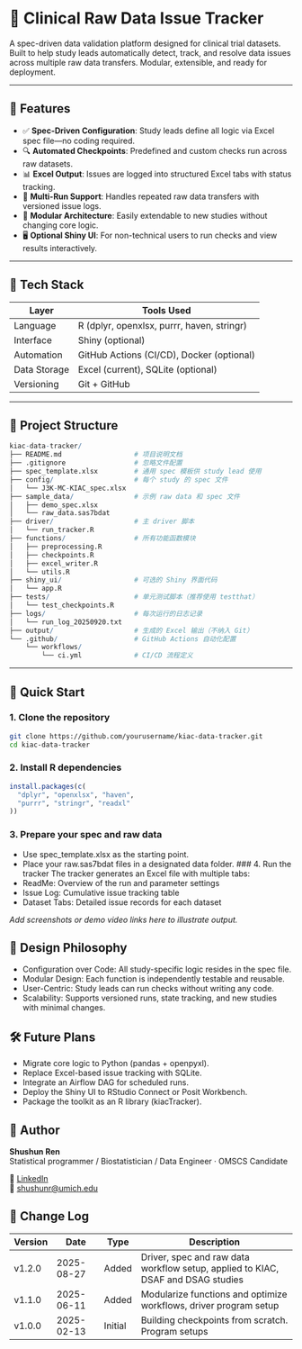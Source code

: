 
# 🧬 Clinical Raw Data Issue Tracker

A spec-driven data validation platform designed for clinical trial
datasets. Built to help study leads automatically detect, track, and
resolve data issues across multiple raw data transfers. Modular,
extensible, and ready for deployment.

------------------------------------------------------------------------

## 📌 Features

- ✅ **Spec-Driven Configuration**: Study leads define all logic via
  Excel spec file—no coding required.
- 🔍 **Automated Checkpoints**: Predefined and custom checks run across
  raw datasets.
- 📊 **Excel Output**: Issues are logged into structured Excel tabs with
  status tracking.
- 🔁 **Multi-Run Support**: Handles repeated raw data transfers with
  versioned issue logs.
- 🧠 **Modular Architecture**: Easily extendable to new studies without
  changing core logic.
- 🖥️ **Optional Shiny UI**: For non-technical users to run checks and
  view results interactively.

------------------------------------------------------------------------

## 🧪 Tech Stack

| Layer        | Tools Used                                 |
|--------------|--------------------------------------------|
| Language     | R (dplyr, openxlsx, purrr, haven, stringr) |
| Interface    | Shiny (optional)                           |
| Automation   | GitHub Actions (CI/CD), Docker (optional)  |
| Data Storage | Excel (current), SQLite (optional)         |
| Versioning   | Git + GitHub                               |

------------------------------------------------------------------------

## 📁 Project Structure

``` r
kiac-data-tracker/
├── README.md                  # 项目说明文档
├── .gitignore                 # 忽略文件配置
├── spec_template.xlsx         # 通用 spec 模板供 study lead 使用
├── config/                    # 每个 study 的 spec 文件
│   └── J3K-MC-KIAC_spec.xlsx
├── sample_data/               # 示例 raw data 和 spec 文件
│   ├── demo_spec.xlsx
│   └── raw_data.sas7bdat
├── driver/                    # 主 driver 脚本
│   └── run_tracker.R
├── functions/                 # 所有功能函数模块
│   ├── preprocessing.R
│   ├── checkpoints.R
│   ├── excel_writer.R
│   └── utils.R
├── shiny_ui/                  # 可选的 Shiny 界面代码
│   └── app.R
├── tests/                     # 单元测试脚本（推荐使用 testthat）
│   └── test_checkpoints.R
├── logs/                      # 每次运行的日志记录
│   └── run_log_20250920.txt
├── output/                    # 生成的 Excel 输出（不纳入 Git）
└── .github/                   # GitHub Actions 自动化配置
    └── workflows/
        └── ci.yml             # CI/CD 流程定义
```

------------------------------------------------------------------------

## 🚀 Quick Start

### 1. Clone the repository

``` bash
git clone https://github.com/yourusername/kiac-data-tracker.git
cd kiac-data-tracker
```

### 2. Install R dependencies

``` r
install.packages(c(
  "dplyr", "openxlsx", "haven", 
  "purrr", "stringr", "readxl"
))
```

### 3. Prepare your spec and raw data

- Use spec_template.xlsx as the starting point.
- Place your raw.sas7bdat files in a designated data folder. \### 4. Run
  the tracker The tracker generates an Excel file with multiple tabs:
- ReadMe: Overview of the run and parameter settings
- Issue Log: Cumulative issue tracking table
- Dataset Tabs: Detailed issue records for each dataset

*Add screenshots or demo video links here to illustrate output.*

## 🧠 Design Philosophy

- Configuration over Code: All study-specific logic resides in the spec
  file.
- Modular Design: Each function is independently testable and reusable.
- User-Centric: Study leads can run checks without writing any code.
- Scalability: Supports versioned runs, state tracking, and new studies
  with minimal changes.

## 🛠️ Future Plans

- Migrate core logic to Python (pandas + openpyxl).
- Replace Excel-based issue tracking with SQLite.
- Integrate an Airflow DAG for scheduled runs.
- Deploy the Shiny UI to RStudio Connect or Posit Workbench.
- Package the toolkit as an R library (kiacTracker).

## 👤 Author

**Shushun Ren**  
Statistical programmer / Biostatistician / Data Engineer · OMSCS
Candidate

🔗 [LinkedIn](https://www.linkedin.com/in/shushunr/)  
📧 <shushunr@umich.edu>

## 📆 Change Log

| Version | Date | Type | Description |
|----|----|----|----|
| v1.2.0 | 2025-08-27 | Added | Driver, spec and raw data workflow setup, applied to KIAC, DSAF and DSAG studies |
| v1.1.0 | 2025-06-11 | Added | Modularize functions and optimize workflows, driver program setup |
| v1.0.0 | 2025-02-13 | Initial | Building checkpoints from scratch. Program setups |
